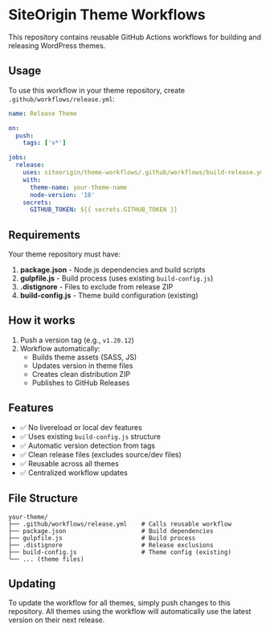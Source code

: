 # SiteOrigin Theme Workflows

This repository contains reusable GitHub Actions workflows for building and releasing WordPress themes.

## Usage

To use this workflow in your theme repository, create `.github/workflows/release.yml`:

```yaml
name: Release Theme

on:
  push:
    tags: ['v*']

jobs:
  release:
    uses: siteorigin/theme-workflows/.github/workflows/build-release.yml@main
    with:
      theme-name: your-theme-name
      node-version: '18'
    secrets:
      GITHUB_TOKEN: ${{ secrets.GITHUB_TOKEN }}
```

## Requirements

Your theme repository must have:

1. **package.json** - Node.js dependencies and build scripts
2. **gulpfile.js** - Build process (uses existing `build-config.js`)
3. **.distignore** - Files to exclude from release ZIP
4. **build-config.js** - Theme build configuration (existing)

## How it works

1. Push a version tag (e.g., `v1.20.12`)
2. Workflow automatically:
   - Builds theme assets (SASS, JS)
   - Updates version in theme files
   - Creates clean distribution ZIP
   - Publishes to GitHub Releases

## Features

- ✅ No livereload or local dev features
- ✅ Uses existing `build-config.js` structure
- ✅ Automatic version detection from tags  
- ✅ Clean release files (excludes source/dev files)
- ✅ Reusable across all themes
- ✅ Centralized workflow updates

## File Structure

```
your-theme/
├── .github/workflows/release.yml    # Calls reusable workflow
├── package.json                     # Build dependencies
├── gulpfile.js                      # Build process
├── .distignore                      # Release exclusions
├── build-config.js                  # Theme config (existing)
└── ... (theme files)
```

## Updating

To update the workflow for all themes, simply push changes to this repository. All themes using the workflow will automatically use the latest version on their next release.
